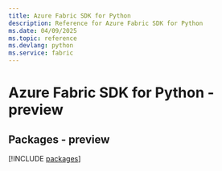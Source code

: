 ```yaml
---
title: Azure Fabric SDK for Python
description: Reference for Azure Fabric SDK for Python
ms.date: 04/09/2025
ms.topic: reference
ms.devlang: python
ms.service: fabric
---
```

# Azure Fabric SDK for Python - preview
## Packages - preview
[!INCLUDE [packages](fabric-index.md)]